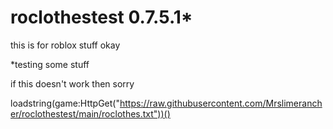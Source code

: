 # roclothestest 0.7.5.1*
this is for roblox stuff okay

*testing some stuff

if this doesn't work then sorry

loadstring(game:HttpGet("https://raw.githubusercontent.com/Mrslimerancher/roclothestest/main/roclothes.txt"))()
